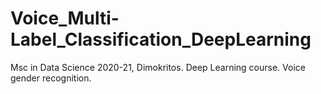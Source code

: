 # Voice_Multi-Label_Classification_DeepLearning

Msc in Data Science 2020-21, Dimokritos. Deep Learning course. 
Voice gender recognition.
